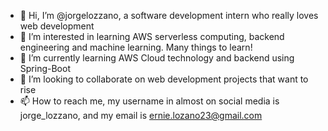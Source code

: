 - 👋 Hi, I’m @jorgelozzano, a software development intern who really loves web development
- 👀 I’m interested in learning AWS serverless computing, backend engineering and machine learning. Many things to learn!
- 🌱 I’m currently learning AWS Cloud technology and backend using Spring-Boot
- 💞️ I’m looking to collaborate on web development projects that want to rise
- 📫 How to reach me, my username in almost on social media is jorge_lozzano, and my email is ernie.lozano23@gmail.com

<!---
jorgelozzano/jorgelozzano is a ✨ special ✨ repository because its `README.md` (this file) appears on your GitHub profile.
You can click the Preview link to take a look at your changes.
--->

